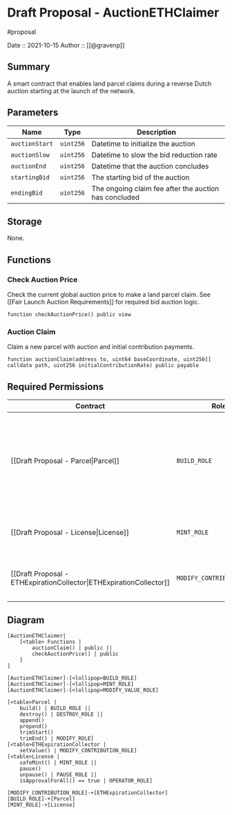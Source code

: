 # Draft Proposal - AuctionETHClaimer
#proposal

Date :: 2021-10-15
Author :: [[@gravenp]]

## Summary
A smart contract that enables land parcel claims during a reverse Dutch auction starting at the launch of the network.

## Parameters
| Name                  | Type      | Description                             |
| --------------------- | --------- | --------------------------------------- |
| `auctionStart` | `uint256` | Datetime to initialize the auction |
| `auctionSlow` | `uint256` | Datetime to slow the bid reduction rate |
| `auctionEnd` | `uint256` | Datetime that the auction concludes |
| `startingBid` | `uint256` | The starting bid of the auction |
| `endingBid` | `uint256` | The ongoing claim fee after the auction has concluded |

## Storage
None.

## Functions
### Check Auction Price
Check the current global auction price to make a land parcel claim. See [[Fair Launch Auction Requirements]] for required bid auction logic.

```
function checkAuctionPrice() public view
```

### Auction Claim
Claim a new parcel with auction and initial contribution payments.

```
function auctionClaim(address to, uint64 baseCoordinate, uint256[] calldata path, uint256 initialContributionRate) public payable
```

## Required Permissions
| Contract                                                            | Role                | Reason                                                                                           |
| ------------------------------------------------------------------- | ------------------- | ------------------------------------------------------------------------------------------------ |
| [[Draft Proposal - Parcel\|Parcel]]                                 | `BUILD_ROLE`        | Builds a new parcel with the given base coordinate and path, if the auction bid, payment, and value are valid. |
| [[Draft Proposal - License\|License]]                               | `MINT_ROLE`         | Mints a license if parcel is successfully minted                                                 |
| [[Draft Proposal - ETHExpirationCollector\|ETHExpirationCollector]] | `MODIFY_CONTRIBUTION_ROLE` | Sets initial contribution rate when mint is successful                                                |

## Diagram
```nomnoml
[AuctionETHClaimer|
	[<table> Functions |
		auctionClaim() | public ||
		checkAuctionPrice() | public
	]
]

[AuctionETHClaimer]-[<lollipop>BUILD_ROLE]
[AuctionETHClaimer]-[<lollipop>MINT_ROLE]
[AuctionETHClaimer]-[<lollipop>MODIFY_VALUE_ROLE]

[<table>Parcel | 
	build() | BUILD_ROLE || 
	destroy() | DESTROY_ROLE || 
    append()
	prepend()
	trimStart()
	trimEnd() | MODIFY_ROLE]
[<table>ETHExpirationCollector | 
	setValue() | MODIFY_CONTRIBUTION_ROLE]
[<table>License | 
	safeMint() | MINT_ROLE || 
	pause() 
	unpause() | PAUSE_ROLE || 
    isApprovalForAll() == true | OPERATOR_ROLE]
	
[MODIFY_CONTRIBUTION_ROLE]-+[ETHExpirationCollector]
[BUILD_ROLE]-+[Parcel]
[MINT_ROLE]-+[License]
```